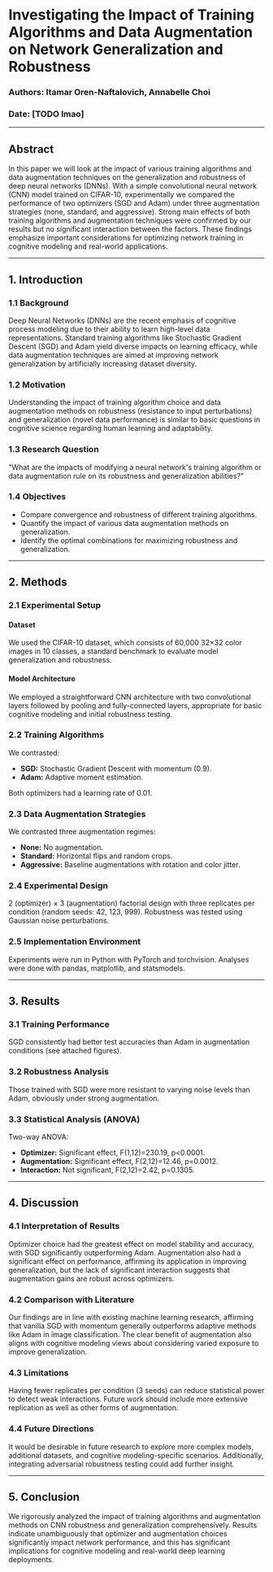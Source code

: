﻿
# Investigating the Impact of Training Algorithms and Data Augmentation on Network Generalization and Robustness

### Authors: Itamar Oren-Naftalovich, Annabelle Choi
### Date: [TODO lmao]

---

## Abstract

In this paper we will look at the impact of various training algorithms and data augmentation techniques on the generalization and robustness of deep neural networks (DNNs). With a simple convolutional neural network (CNN) model trained on CIFAR-10, experimentally we compared the performance of two optimizers (SGD and Adam) under three augmentation strategies (none, standard, and aggressive). Strong main effects of both training algorithms and augmentation techniques were confirmed by our results but no significant interaction between the factors. These findings emphasize important considerations for optimizing network training in cognitive modeling and real-world applications.

---

## 1. Introduction

### 1.1 Background

Deep Neural Networks (DNNs) are the recent emphasis of cognitive process modeling due to their ability to learn high-level data representations. Standard training algorithms like Stochastic Gradient Descent (SGD) and Adam yield diverse impacts on learning efficacy, while data augmentation techniques are aimed at improving network generalization by artificially increasing dataset diversity.

### 1.2 Motivation

Understanding the impact of training algorithm choice and data augmentation methods on robustness (resistance to input perturbations) and generalization (novel data performance) is similar to basic questions in cognitive science regarding human learning and adaptability.

### 1.3 Research Question

"What are the impacts of modifying a neural network's training algorithm or data augmentation rule on its robustness and generalization abilities?"

### 1.4 Objectives

- Compare convergence and robustness of different training algorithms.
- Quantify the impact of various data augmentation methods on generalization.
- Identify the optimal combinations for maximizing robustness and generalization.

---

## 2. Methods

### 2.1 Experimental Setup

#### Dataset

We used the CIFAR-10 dataset, which consists of 60,000 32×32 color images in 10 classes, a standard benchmark to evaluate model generalization and robustness.

#### Model Architecture

We employed a straightforward CNN architecture with two convolutional layers followed by pooling and fully-connected layers, appropriate for basic cognitive modeling and initial robustness testing.

### 2.2 Training Algorithms

We contrasted:
- **SGD:** Stochastic Gradient Descent with momentum (0.9).
- **Adam:** Adaptive moment estimation.

Both optimizers had a learning rate of 0.01.

### 2.3 Data Augmentation Strategies

We contrasted three augmentation regimes:
- **None:** No augmentation.
- **Standard:** Horizontal flips and random crops.
- **Aggressive:** Baseline augmentations with rotation and color jitter.

### 2.4 Experimental Design

2 (optimizer) × 3 (augmentation) factorial design with three replicates per condition (random seeds: 42, 123, 999). Robustness was tested using Gaussian noise perturbations.

### 2.5 Implementation Environment

Experiments were run in Python with PyTorch and torchvision. Analyses were done with pandas, matplotlib, and statsmodels.

---

## 3. Results

### 3.1 Training Performance

SGD consistently had better test accuracies than Adam in augmentation conditions (see attached figures).

### 3.2 Robustness Analysis

Those trained with SGD were more resistant to varying noise levels than Adam, obviously under strong augmentation.

### 3.3 Statistical Analysis (ANOVA)

Two-way ANOVA:
- **Optimizer:** Significant effect, F(1,12)=230.19, p<0.0001.
- **Augmentation:** Significant effect, F(2,12)=12.46, p=0.0012.
- **Interaction:** Not significant, F(2,12)=2.42, p=0.1305.

---

## 4. Discussion

### 4.1 Interpretation of Results

Optimizer choice had the greatest effect on model stability and accuracy, with SGD significantly outperforming Adam. Augmentation also had a significant effect on performance, affirming its application in improving generalization, but the lack of significant interaction suggests that augmentation gains are robust across optimizers.

### 4.2 Comparison with Literature

Our findings are in line with existing machine learning research, affirming that vanilla SGD with momentum generally outperforms adaptive methods like Adam in image classification. The clear benefit of augmentation also aligns with cognitive modeling views about considering varied exposure to improve generalization.

### 4.3 Limitations

Having fewer replicates per condition (3 seeds) can reduce statistical power to detect weak interactions. Future work should include more extensive replication as well as other forms of augmentation.

### 4.4 Future Directions

It would be desirable in future research to explore more complex models, additional datasets, and cognitive modeling-specific scenarios. Additionally, integrating adversarial robustness testing could add further insight.

---

## 5. Conclusion

We rigorously analyzed the impact of training algorithms and augmentation methods on CNN robustness and generalization comprehensively. Results indicate unambiguously that optimizer and augmentation choices significantly impact network performance, and this has significant implications for cognitive modeling and real-world deep learning deployments.
